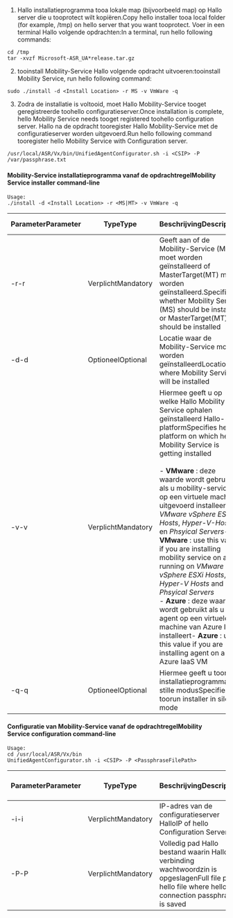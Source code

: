 1. <span data-ttu-id="ad59e-101">Hallo installatieprogramma tooa lokale map (bijvoorbeeld map) op Hallo server die u tooprotect wilt kopiëren.</span><span class="sxs-lookup"><span data-stu-id="ad59e-101">Copy hello installer tooa local folder (for example, /tmp) on hello server that you want tooprotect.</span></span> <span data-ttu-id="ad59e-102">Voer in een terminal Hallo volgende opdrachten:</span><span class="sxs-lookup"><span data-stu-id="ad59e-102">In a terminal, run hello following commands:</span></span>
  ```
  cd /tmp
  tar -xvzf Microsoft-ASR_UA*release.tar.gz
  ```
2. <span data-ttu-id="ad59e-103">tooinstall Mobility-Service Hallo volgende opdracht uitvoeren:</span><span class="sxs-lookup"><span data-stu-id="ad59e-103">tooinstall Mobility Service, run hello following command:</span></span>

  ```
  sudo ./install -d <Install Location> -r MS -v VmWare -q
  ```
3. <span data-ttu-id="ad59e-104">Zodra de installatie is voltooid, moet Hallo Mobility-Service tooget geregistreerde toohello configuratieserver.</span><span class="sxs-lookup"><span data-stu-id="ad59e-104">Once installation is complete, hello Mobility Service needs tooget registered toohello configuration server.</span></span> <span data-ttu-id="ad59e-105">Hallo na de opdracht tooregister Hallo Mobility-Service met de configuratieserver worden uitgevoerd.</span><span class="sxs-lookup"><span data-stu-id="ad59e-105">Run hello following command tooregister hello Mobility Service with Configuration server.</span></span>

  ```
  /usr/local/ASR/Vx/bin/UnifiedAgentConfigurator.sh -i <CSIP> -P /var/passphrase.txt
  ```

#### <a name="mobility-service-installer-command-line"></a><span data-ttu-id="ad59e-106">Mobility-Service installatieprogramma vanaf de opdrachtregel</span><span class="sxs-lookup"><span data-stu-id="ad59e-106">Mobility Service installer command-line</span></span>

```
Usage:
./install -d <Install Location> -r <MS|MT> -v VmWare -q
```

|<span data-ttu-id="ad59e-107">Parameter</span><span class="sxs-lookup"><span data-stu-id="ad59e-107">Parameter</span></span>|<span data-ttu-id="ad59e-108">Type</span><span class="sxs-lookup"><span data-stu-id="ad59e-108">Type</span></span>|<span data-ttu-id="ad59e-109">Beschrijving</span><span class="sxs-lookup"><span data-stu-id="ad59e-109">Description</span></span>|<span data-ttu-id="ad59e-110">Mogelijke waarden</span><span class="sxs-lookup"><span data-stu-id="ad59e-110">Possible values</span></span>|
|-|-|-|-|
|<span data-ttu-id="ad59e-111">-r</span><span class="sxs-lookup"><span data-stu-id="ad59e-111">-r</span></span> |<span data-ttu-id="ad59e-112">Verplicht</span><span class="sxs-lookup"><span data-stu-id="ad59e-112">Mandatory</span></span>|<span data-ttu-id="ad59e-113">Geeft aan of de Mobility-Service (MS) moet worden geïnstalleerd of MasterTarget(MT) moet worden geïnstalleerd.</span><span class="sxs-lookup"><span data-stu-id="ad59e-113">Specifies whether Mobility Service (MS) should be installed or MasterTarget(MT) should be installed</span></span>|<span data-ttu-id="ad59e-114">MS</span><span class="sxs-lookup"><span data-stu-id="ad59e-114">MS</span></span> </br> <span data-ttu-id="ad59e-115">MT</span><span class="sxs-lookup"><span data-stu-id="ad59e-115">MT</span></span>|
|<span data-ttu-id="ad59e-116">-d</span><span class="sxs-lookup"><span data-stu-id="ad59e-116">-d</span></span> |<span data-ttu-id="ad59e-117">Optioneel</span><span class="sxs-lookup"><span data-stu-id="ad59e-117">Optional</span></span>|<span data-ttu-id="ad59e-118">Locatie waar de Mobility-Service moet worden geïnstalleerd</span><span class="sxs-lookup"><span data-stu-id="ad59e-118">Location where Mobility Service will be installed</span></span>|<span data-ttu-id="ad59e-119">/usr/local/ASR</span><span class="sxs-lookup"><span data-stu-id="ad59e-119">/usr/local/ASR</span></span>|
|<span data-ttu-id="ad59e-120">-v</span><span class="sxs-lookup"><span data-stu-id="ad59e-120">-v</span></span>|<span data-ttu-id="ad59e-121">Verplicht</span><span class="sxs-lookup"><span data-stu-id="ad59e-121">Mandatory</span></span>|<span data-ttu-id="ad59e-122">Hiermee geeft u op welke Hallo Mobility-Service ophalen geïnstalleerd Hallo-platform</span><span class="sxs-lookup"><span data-stu-id="ad59e-122">Specifies hello platform on which hello Mobility Service is getting installed</span></span> </br> </br><span data-ttu-id="ad59e-123">- **VMware** : deze waarde wordt gebruikt als u mobility-service op een virtuele machine uitgevoerd installeert op *VMware vSphere ESXi-Hosts*, *Hyper-V-Hosts* en *Phsyical Servers*</span><span class="sxs-lookup"><span data-stu-id="ad59e-123">- **VMware** : use this value if you are installing mobility service on a VM running on *VMware vSphere ESXi Hosts*, *Hyper-V Hosts* and *Phsyical Servers*</span></span> </br> <span data-ttu-id="ad59e-124">- **Azure** : deze waarde wordt gebruikt als u agent op een virtuele machine van Azure IaaS installeert</span><span class="sxs-lookup"><span data-stu-id="ad59e-124">- **Azure** : use this value if you are installing agent on a Azure IaaS VM</span></span>| <span data-ttu-id="ad59e-125">VMware</span><span class="sxs-lookup"><span data-stu-id="ad59e-125">VMware</span></span> </br> <span data-ttu-id="ad59e-126">Azure</span><span class="sxs-lookup"><span data-stu-id="ad59e-126">Azure</span></span>|
|<span data-ttu-id="ad59e-127">-q</span><span class="sxs-lookup"><span data-stu-id="ad59e-127">-q</span></span>|<span data-ttu-id="ad59e-128">Optioneel</span><span class="sxs-lookup"><span data-stu-id="ad59e-128">Optional</span></span>|<span data-ttu-id="ad59e-129">Hiermee geeft u toorun installatieprogramma in stille modus</span><span class="sxs-lookup"><span data-stu-id="ad59e-129">Specifies toorun installer in silent mode</span></span>| <span data-ttu-id="ad59e-130">N.v.t.</span><span class="sxs-lookup"><span data-stu-id="ad59e-130">N/A</span></span>|


#### <a name="mobility-service-configuration-command-line"></a><span data-ttu-id="ad59e-131">Configuratie van Mobility-Service vanaf de opdrachtregel</span><span class="sxs-lookup"><span data-stu-id="ad59e-131">Mobility Service configuration command-line</span></span>

```
Usage:
cd /usr/local/ASR/Vx/bin
UnifiedAgentConfigurator.sh -i <CSIP> -P <PassphraseFilePath>
```

|<span data-ttu-id="ad59e-132">Parameter</span><span class="sxs-lookup"><span data-stu-id="ad59e-132">Parameter</span></span>|<span data-ttu-id="ad59e-133">Type</span><span class="sxs-lookup"><span data-stu-id="ad59e-133">Type</span></span>|<span data-ttu-id="ad59e-134">Beschrijving</span><span class="sxs-lookup"><span data-stu-id="ad59e-134">Description</span></span>|<span data-ttu-id="ad59e-135">Mogelijke waarden</span><span class="sxs-lookup"><span data-stu-id="ad59e-135">Possible values</span></span>|
|-|-|-|-|
|<span data-ttu-id="ad59e-136">-i</span><span class="sxs-lookup"><span data-stu-id="ad59e-136">-i</span></span> |<span data-ttu-id="ad59e-137">Verplicht</span><span class="sxs-lookup"><span data-stu-id="ad59e-137">Mandatory</span></span>|<span data-ttu-id="ad59e-138">IP-adres van de configuratieserver Hallo</span><span class="sxs-lookup"><span data-stu-id="ad59e-138">IP of hello Configuration Server</span></span>|<span data-ttu-id="ad59e-139">Een geldig IP-adres</span><span class="sxs-lookup"><span data-stu-id="ad59e-139">Any valid IP Address</span></span>|
|<span data-ttu-id="ad59e-140">-P</span><span class="sxs-lookup"><span data-stu-id="ad59e-140">-P</span></span> |<span data-ttu-id="ad59e-141">Verplicht</span><span class="sxs-lookup"><span data-stu-id="ad59e-141">Mandatory</span></span>|<span data-ttu-id="ad59e-142">Volledig pad Hallo bestand waarin Hallo verbinding wachtwoordzin is opgeslagen</span><span class="sxs-lookup"><span data-stu-id="ad59e-142">Full file path hello file where hello connection passphrase is saved</span></span>|<span data-ttu-id="ad59e-143">Een geldige map</span><span class="sxs-lookup"><span data-stu-id="ad59e-143">Any valid folder</span></span>|
